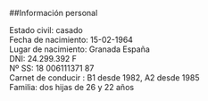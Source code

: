 ##Información personal  
  
Estado civil: casado  
Fecha de nacimiento: 15-02-1964  
Lugar de nacimiento: Granada España  
DNI: 24.299.392 F  
Nº SS: 18 006111371 87  
Carnet de conducir : B1 desde 1982, A2 desde 1985  
Familia: dos hijas de 26 y 22 años  
